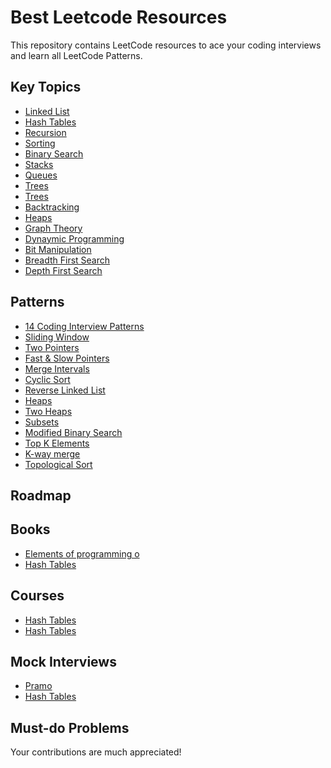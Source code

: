 # Best Leetcode Resources
This repository contains LeetCode resources to ace your coding interviews and learn all LeetCode Patterns. 

## Key Topics 
- [Linked List]()
- [Hash Tables]()
- [Recursion]()
- [Sorting]()
- [Binary Search]()
- [Stacks]()
- [Queues]()
- [Trees]()
- [Trees]()
- [Backtracking](https://medium.com/leetcode-patterns/leetcode-pattern-3-backtracking-5d9e5a03dc26)
- [Heaps]()
- [Graph Theory]()
- [Dynaymic Programming](https://leetcode.com/discuss/general-discussion/458695/dynamic-programming-patterns)
- [Bit Manipulation]()
- [Breadth First Search]()
- [Depth First Search]()

## Patterns
- [14 Coding Interview Patterns](https://www.teamblind.com/blog/top-leetcode-patterns-coding-interview-questions/)
- [Sliding Window]()
- [Two Pointers]()
- [Fast & Slow Pointers]()
- [Merge Intervals]()
- [Cyclic Sort]()
- [Reverse Linked List]()
- [Heaps]()
- [Two Heaps]()
- [Subsets]()
- [Modified Binary Search]()
- [Top K Elements]()
- [K-way merge]()
- [Topological Sort]()

## Roadmap

## Books
- [Elements of programming o]()
- [Hash Tables]()

## Courses
- [Hash Tables]()
- [Hash Tables]()

## Mock Interviews
- [Pramo]()
- [Hash Tables]()


## Must-do Problems


Your contributions are much appreciated!
